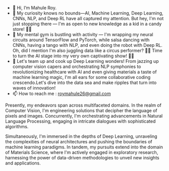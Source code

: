 - 👋 Hi, I’m Mahule Roy.
- 👀 My curiosity knows no bounds—AI, Machine Learning, Deep Learning, CNNs, NLP, and Deep RL have all captured my attention. But hey, I'm not just stopping there — I'm as open to new knowledge as a kid in a candy store! 🍭🧠
- 🧠 My mental gym is bustling with activity — I'm wrapping my neural circuits around TensorFlow and PyTorch, while salsa dancing with CNNs, having a tango with NLP, and even doing the robot with Deep RL. Oh, did I mention I'm also juggling data like a circus performer? 🎪🤖 Time to turn the AI stage into my very own captivating show! 🌟🕺
- 💞️ Let's team up and cook up Deep Learning wonders! From jazzing up computer vision capers and orchestrating NLP symphonies to revolutionizing healthcare with AI and even giving materials a taste of machine learning magic, I'm all ears for some collaborative coding crescendo.Let's dive into the data sea and make ripples that turn into waves of innovation! 
- 📫 How to reach me : roymahule26@gmail.com

Presently, my endeavors span across multifaceted domains. In the realm of Computer Vision, I'm engineering solutions that decipher the language of pixels and images. Concurrently, I'm orchestrating advancements in Natural Language Processing, engaging in intricate dialogues with sophisticated algorithms.

Simultaneously, I'm immersed in the depths of Deep Learning, unraveling the complexities of neural architectures and pushing the boundaries of machine learning paradigms. In tandem, my pursuits extend into the domain of Materials Science, where I'm actively engaged in exploratory research, harnessing the power of data-driven methodologies to unveil new insights and applications.
<!---
dreamboat26/dreamboat26 is a ✨ special ✨ repository because its `README.md` (this file) appears on your GitHub profile.
You can click the Preview link to take a look at your changes.
--->
